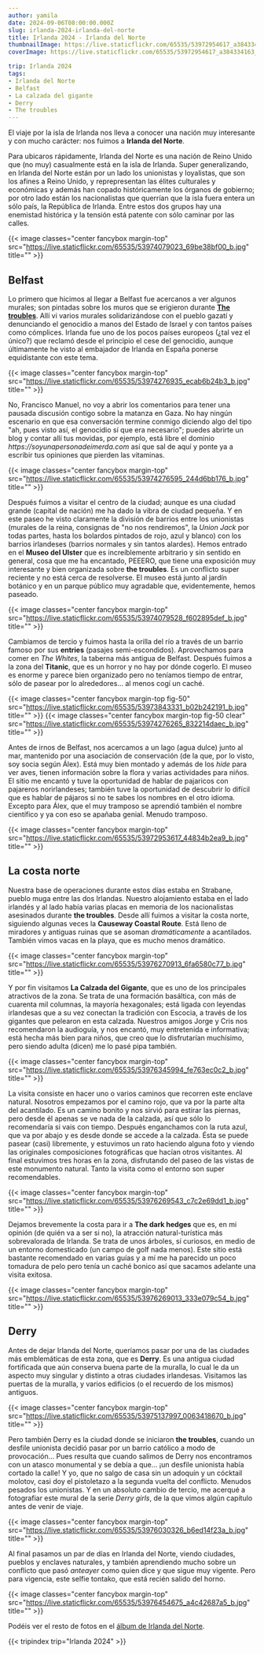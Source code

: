 ```yaml
---
author: yamila
date: 2024-09-06T08:00:00.000Z
slug: irlanda-2024-irlanda-del-norte
title: Irlanda 2024 - Irlanda del Norte
thumbnailImage: https://live.staticflickr.com/65535/53972954617_a384334163_z.jpg
coverImage: https://live.staticflickr.com/65535/53972954617_a384334163_b.jpg

trip: Irlanda 2024
tags:
- Irlanda del Norte
- Belfast
- La calzada del gigante
- Derry
- The troubles
---
```


El viaje por la isla de Irlanda nos lleva a conocer una nación muy interesante y con mucho carácter: nos fuimos a **Irlanda del Norte**.

<!--more-->

Para ubicaros rápidamente, Irlanda del Norte es una nación de Reino Unido que (no muy) casualmente está en la isla de Irlanda. Super generalizando, en Irlanda del Norte están por un lado los unionistas y loyalistas, que son los afines a Reino Unido, y reprepresentan las élites culturales y económicas y además han copado históricamente los órganos de gobierno; por otro lado están los nacionalistas que querrían que la isla fuera entera un sólo país, la República de Irlanda. Entre estos dos grupos hay una enemistad histórica y la tensión está patente con sólo caminar por las calles.

{{< image classes="center fancybox margin-top" src="https://live.staticflickr.com/65535/53974079023_69be38bf00_b.jpg" title="" >}}

## Belfast

Lo primero que hicimos al llegar a Belfast fue acercanos a ver algunos murales; son pintadas sobre los muros que se erigieron durante <a href="https://es.wikipedia.org/wiki/Conflicto_norirland%C3%A9s" target="_new">**The troubles**</a>. Allí vi varios murales solidarizándose con el pueblo gazatí y denunciando el genocidio a manos del Estado de Israel y con tantos países como cómplices. Irlanda fue uno de los pocos países europeos (¿tal vez el único?) que reclamó desde el principio el cese del genocidio, aunque últimamente he visto al embajador de Irlanda en España ponerse equidistante con este tema.

{{< image classes="center fancybox margin-top" src="https://live.staticflickr.com/65535/53974276935_ecab6b24b3_b.jpg" title="" >}}

No, Francisco Manuel, no voy a abrir los comentarios para tener una pausada discusión contigo sobre la matanza en Gaza. No hay ningún escenario en que esa conversación termine conmigo diciendo algo del tipo "ah, pues visto así, el genocidio sí que era necesario"; puedes abrirte un blog y contar allí tus movidas, por ejemplo, está libre el dominio _https://soyunapersonadeimerda.com_ así que sal de aquí y ponte ya a escribir tus opiniones que pierden las vitaminas.

{{< image classes="center fancybox margin-top" src="https://live.staticflickr.com/65535/53974276595_244d6bb176_b.jpg" title="" >}}

Después fuimos a visitar el centro de la ciudad; aunque es una ciudad grande (capital de nación) me ha dado la vibra de ciudad pequeña. Y en este paseo he visto claramente la división de barrios entre los unionistas (murales de la reina, consignas de "no nos rendiremos", la _Union Jack_ por todas partes, hasta los bolardos pintados de rojo, azul y blanco) con los barrios irlandeses (barrios normales y sin tantos alardes). Hemos entrado en el **Museo del Ulster** que es increíblemente arbitrario y sin sentido en general, cosa que me ha encantado, PEEERO, que tiene una exposición muy interesante y bien organizada sobre **the troubles**. Es un conflicto super reciente y no está cerca de resolverse. El museo está junto al jardín botánico y en un parque público muy agradable que, evidentemente, hemos paseado.

{{< image classes="center fancybox margin-top" src="https://live.staticflickr.com/65535/53974079528_f602895def_b.jpg" title="" >}}

Cambiamos de tercio y fuimos hasta la orilla del río a través de un barrio famoso por sus **entries** (pasajes semi-escondidos). Aprovechamos para comer en *The Whites*, la taberna más antigua de Belfast. Después fuimos a la zona del **Titanic**, que es un horror y no hay por dónde cogerlo. El museo es enorme y parece bien organizado pero no teníamos tiempo de entrar, sólo de pasear por lo alrededores... al menos cogí un caché.

{{< image classes="center fancybox margin-top fig-50" src="https://live.staticflickr.com/65535/53973843331_b02b242191_b.jpg" title="" >}}
{{< image classes="center fancybox margin-top fig-50 clear" src="https://live.staticflickr.com/65535/53974276265_832214daec_b.jpg" title="" >}}

Antes de irnos de Belfast, nos acercamos a un lago (agua dulce) junto al mar, mantenido por una asociación de conservación (de la que, por lo visto, soy socia según Álex). Está muy bien montado y además de los _hide_ para ver aves, tienen información sobre la flora y varias actividades para niños. El sitio me encantó y tuve la oportunidad de hablar de pajaricos con pajareros norirlandeses; también tuve la oportunidad de descubrir lo difícil que es hablar de pájaros si no te sabes los nombres en el otro idioma. Excepto para Álex, que el muy tramposo se aprendió también el nombre científico y ya con eso se apañaba genial. Menudo tramposo.

{{< image classes="center fancybox margin-top" src="https://live.staticflickr.com/65535/53972953617_44834b2ea9_b.jpg" title="" >}}

## La costa norte

Nuestra base de operaciones durante estos días estaba en Strabane, pueblo muga entre las dos Irlandas. Nuestro alojamiento estaba en el lado irlandés y al lado había varias placas en memoria de los nacionalistas asesinados durante **the troubles**. Desde allí fuimos a visitar la costa norte, siguiendo algunas veces la **Causeway Coastal Route**. Está lleno de miradores y antiguas ruinas que se asoman _dramáticamente_ a acantilados. También vimos vacas en la playa, que es mucho menos dramático.

{{< image classes="center fancybox margin-top" src="https://live.staticflickr.com/65535/53976270913_6fa6580c77_b.jpg" title="" >}}

Y por fin visitamos **La Calzada del Gigante**, que es uno de los principales atractivos de la zona. Se trata de una formación basáltica, con más de cuarenta mil columnas, la mayoría hexagonales; está ligada con leyendas irlandesas que a su vez conectan la tradición con Escocia, a través de los gigantes que pelearon en esta calzada. Nuestros amigos Jorge y Cris nos recomendaron la audioguía, y nos encantó, muy entretenida e informativa; está hecha más bien para niños, que creo que lo disfrutarían muchísimo, pero siendo adulta (dicen) me lo pasé pipa también.

{{< image classes="center fancybox margin-top" src="https://live.staticflickr.com/65535/53976345994_fe763ec0c2_b.jpg" title="" >}}

La visita consiste en hacer uno o varios caminos que recorren este enclave natural. Nosotros empezamos por el camino rojo, que va por la parte alta del acantilado. Es un camino bonito y nos sirvió para estirar las piernas, pero desde él apenas se ve nada de la calzada, así que sólo lo recomendaría si vais con tiempo. Después enganchamos con la ruta azul, que va por abajo y es desde donde se accede a la calzada. Ésta se puede pasear (casi) libremente, y estuvimos un rato haciendo alguna foto y viendo las originales composiciones fotográficas que hacían otros visitantes. Al final estuvimos tres horas en la zona, disfrutando del paseo de las vistas de este monumento natural. Tanto la visita como el entorno son super recomendables.

{{< image classes="center fancybox margin-top" src="https://live.staticflickr.com/65535/53976269543_c7c2e69dd1_b.jpg" title="" >}}

Dejamos brevemente la costa para ir a **The dark hedges** que es, en mi opinión (de quién va a ser si no), la atracción natural-turística más sobrevalorada de Irlanda. Se trata de unos árboles, sí curiosos, en medio de un entorno domesticado (un campo de golf nada menos). Este sitio está bastante recomendado en varias guías y a mí me ha parecido un poco tomadura de pelo pero tenía un caché bonico así que sacamos adelante una visita exitosa.

{{< image classes="center fancybox margin-top" src="https://live.staticflickr.com/65535/53976269013_333e079c54_b.jpg" title="" >}}

## Derry

Antes de dejar Irlanda del Norte, queríamos pasar por una de las ciudades más emblemáticas de esta zona, que es **Derry**. Es una antigua ciudad fortificada que aún conserva buena parte de la muralla, lo cual le da un aspecto muy singular y distinto a otras ciudades irlandesas. Visitamos las puertas de la muralla, y varios edificios (o el recuerdo de los mismos) antiguos.

{{< image classes="center fancybox margin-top" src="https://live.staticflickr.com/65535/53975137997_0063418670_b.jpg" title="" >}}

Pero también Derry es la ciudad donde se iniciaron **the troubles**, cuando un desfile unionista decidió pasar por un barrio católico a modo de provocación... Pues resulta que cuando salimos de Derry nos encontramos con un atasco monumental y se debía a que... ¡un desfile unionista había cortado la calle! Y yo, que no salgo de casa sin un adoquín y un cócktail molotov, casi doy el pistoletazo a la segunda vuelta del conflicto. Menudos pesados los unionistas. Y en un absoluto cambio de tercio, me acerqué a fotografiar este mural de la serie *Derry girls*, de la que vimos algún capítulo antes de venir de viaje.

{{< image classes="center fancybox margin-top" src="https://live.staticflickr.com/65535/53976030326_b6ed14f23a_b.jpg" title="" >}}

Al final pasamos un par de días en Irlanda del Norte, viendo ciudades, pueblos y enclaves naturales, y también aprendiendo mucho sobre un conflicto que pasó _anteayer_ como quien dice y que sigue muy vigente. Pero para vigencia, este selfie tontako, que está recién salido del horno.

{{< image classes="center fancybox margin-top" src="https://live.staticflickr.com/65535/53976454675_a4c42687a5_b.jpg" title="" >}}

Podéis ver el resto de fotos en el <a href="https://www.flickr.com/photos/yamila_moreno/albums/72177720320108583" target="_new">álbum de Irlanda del Norte</a>.

{{< tripindex trip="Irlanda 2024" >}}
